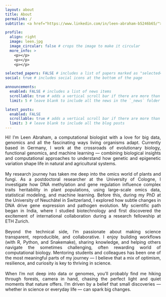 ```yaml
---
layout: about
title: About
permalink: /
subtitle: <a href="https://www.linkedin.com/in/leen-abraham-b5246b65/"> Research scientist | Computational Biology </a>

profile:
  align: right
  image: leen.jpg
  image_circular: false # crops the image to make it circular
  more_info: >
    <p></p>
    <p></p>
    <p></p>

selected_papers: FALSE # includes a list of papers marked as "selected={true}"
social: true # includes social icons at the bottom of the page

announcements:
  enabled: FALSE # includes a list of news items
  scrollable: true # adds a vertical scroll bar if there are more than 3 news items
  limit: 5 # leave blank to include all the news in the `_news` folder

latest_posts:
  enabled: FALSE
  scrollable: true # adds a vertical scroll bar if there are more than 3 new posts items
  limit: 3 # leave blank to include all the blog posts
---
```

<div style="text-align: justify;">

Hi! I’m Leen Abraham, a computational biologist with a love for big data, genomics and all the fascinating ways living organisms adapt. Currently based in Germany, I work at the crossroads of evolutionary biology, functional genomics, and machine learning — combining biological insights and computational approaches to understand how genetic and epigenetic variation shape life in natural and agricultural systems.
<br><br>
My research journey has taken me deep into the omics world of plants and fungi. As a postdoctoral researcher at the University of Cologne, I investigate how DNA methylation and gene regulation influence complex traits heritability in plant populations, using large-scale omics data, statistical modeling, and machine learning. Before this, during my PhD at the University of Neuchâtel in Switzerland, I explored how subtle changes in DNA drive gene expression and pathogen evolution. My scientific path began in India, where I studied biotechnology and first discovered the excitement of international collaboration during a research fellowship at ETH Zurich.
<br><br>
Beyond the technical side, I’m passionate about making science transparent, reproducible, and collaborative. I enjoy building workflows (with R, Python, and Snakemake), sharing knowledge, and helping others navigate the sometimes challenging, often rewarding world of computational biology. Mentoring students and colleagues has been one of the most meaningful parts of my journey — I believe that a mix of optimism, resilience, and curiosity is key to thriving in science.
<br><br>
When I’m not deep into data or genomes, you’ll probably find me hiking through forests, camera in hand, chasing the perfect light and quiet moments that nature offers. I’m driven by a belief that small discoveries — whether in science or everyday life — can spark big changes.

</div>